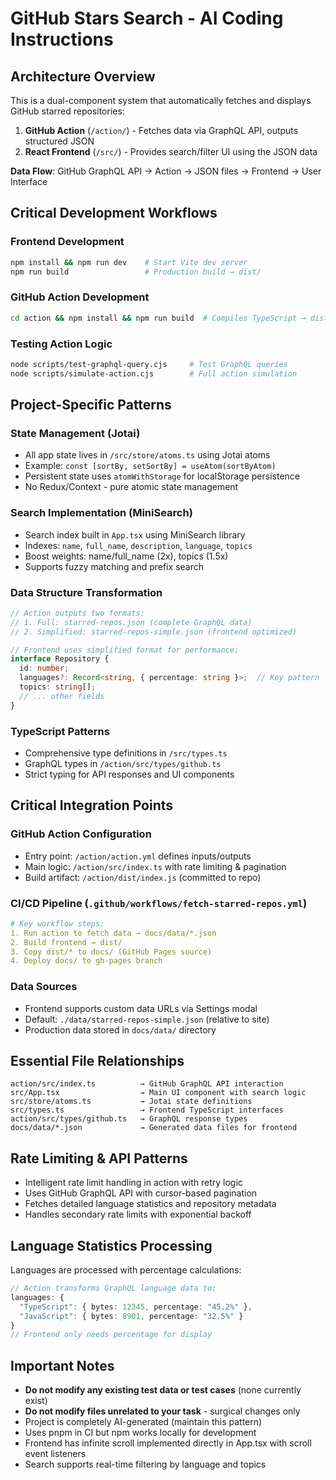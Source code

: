 # GitHub Stars Search - AI Coding Instructions

## Architecture Overview

This is a dual-component system that automatically fetches and displays GitHub starred repositories:

1. **GitHub Action** (`/action/`) - Fetches data via GraphQL API, outputs structured JSON
2. **React Frontend** (`/src/`) - Provides search/filter UI using the JSON data

**Data Flow**: GitHub GraphQL API → Action → JSON files → Frontend → User Interface

## Critical Development Workflows

### Frontend Development
```bash
npm install && npm run dev    # Start Vite dev server
npm run build                 # Production build → dist/
```

### GitHub Action Development  
```bash
cd action && npm install && npm run build  # Compiles TypeScript → dist/index.js using ncc
```

### Testing Action Logic
```bash
node scripts/test-graphql-query.cjs     # Test GraphQL queries
node scripts/simulate-action.cjs        # Full action simulation
```

## Project-Specific Patterns

### State Management (Jotai)
- All app state lives in `/src/store/atoms.ts` using Jotai atoms
- Example: `const [sortBy, setSortBy] = useAtom(sortByAtom)`
- Persistent state uses `atomWithStorage` for localStorage persistence
- No Redux/Context - pure atomic state management

### Search Implementation (MiniSearch)
- Search index built in `App.tsx` using MiniSearch library
- Indexes: `name`, `full_name`, `description`, `language`, `topics`
- Boost weights: name/full_name (2x), topics (1.5x)
- Supports fuzzy matching and prefix search

### Data Structure Transformation
```typescript
// Action outputs two formats:
// 1. Full: starred-repos.json (complete GraphQL data)
// 2. Simplified: starred-repos-simple.json (frontend optimized)

// Frontend uses simplified format for performance:
interface Repository {
  id: number;
  languages?: Record<string, { percentage: string }>;  // Key pattern
  topics: string[];
  // ... other fields
}
```

### TypeScript Patterns
- Comprehensive type definitions in `/src/types.ts`
- GraphQL types in `/action/src/types/github.ts`
- Strict typing for API responses and UI components

## Critical Integration Points

### GitHub Action Configuration
- Entry point: `/action/action.yml` defines inputs/outputs
- Main logic: `/action/src/index.ts` with rate limiting & pagination
- Build artifact: `/action/dist/index.js` (committed to repo)

### CI/CD Pipeline (`.github/workflows/fetch-starred-repos.yml`)
```yaml
# Key workflow steps:
1. Run action to fetch data → docs/data/*.json
2. Build frontend → dist/
3. Copy dist/* to docs/ (GitHub Pages source)
4. Deploy docs/ to gh-pages branch
```

### Data Sources
- Frontend supports custom data URLs via Settings modal
- Default: `./data/starred-repos-simple.json` (relative to site)
- Production data stored in `docs/data/` directory

## Essential File Relationships

```
action/src/index.ts          → GitHub GraphQL API interaction
src/App.tsx                  → Main UI component with search logic  
src/store/atoms.ts           → Jotai state definitions
src/types.ts                 → Frontend TypeScript interfaces
action/src/types/github.ts   → GraphQL response types
docs/data/*.json             → Generated data files for frontend
```

## Rate Limiting & API Patterns

- Intelligent rate limit handling in action with retry logic
- Uses GitHub GraphQL API with cursor-based pagination
- Fetches detailed language statistics and repository metadata
- Handles secondary rate limits with exponential backoff

## Language Statistics Processing

Languages are processed with percentage calculations:
```typescript
// Action transforms GraphQL language data to:
languages: {
  "TypeScript": { bytes: 12345, percentage: "45.2%" },
  "JavaScript": { bytes: 8901, percentage: "32.5%" }
}
// Frontend only needs percentage for display
```

## Important Notes

- **Do not modify any existing test data or test cases** (none currently exist)
- **Do not modify files unrelated to your task** - surgical changes only
- Project is completely AI-generated (maintain this pattern)
- Uses pnpm in CI but npm works locally for development
- Frontend has infinite scroll implemented directly in App.tsx with scroll event listeners
- Search supports real-time filtering by language and topics
